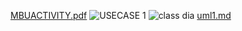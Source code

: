 [MBUACTIVITY.pdf](https://github.com/Ram40020916/M1_Application_MBU/files/7595072/MBUACTIVITY.pdf)
![USECASE 1](https://user-images.githubusercontent.com/94382811/142809519-9da6d23d-c036-4585-9934-d8f0d0647967.jpg)
![class dia](https://user-images.githubusercontent.com/94382811/142795228-6b23de71-1db1-4109-b3af-0f77958be13a.jpg)
[uml1.md](https://github.com/Ram40020916/M1_Application_MBU/files/7563516/uml1.md)

